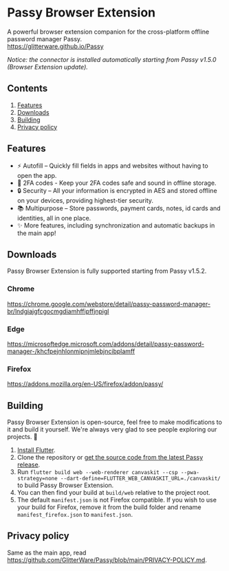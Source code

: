 # Passy Browser Extension

A powerful browser extension companion for the cross-platform offline password manager Passy.  
https://glitterware.github.io/Passy

*Notice: the connector is installed automatically starting from Passy v1.5.0 (Browser Extension update).*

## Contents

1. [Features](#features)
2. [Downloads](#downloads)
3. [Building](#building)
4. [Privacy policy](#privacy-policy)

## Features

- ⚡ Autofill – Quickly fill fields in apps and websites without having to open the app.
- 📱 2FA codes - Keep your 2FA codes safe and sound in offline storage.
- 🔒 Security – All your information is encrypted in AES and stored offline on your devices, providing highest-tier security.
- 📚 Multipurpose – Store passwords, payment cards, notes, id cards and identities, all in one place.
- ✨ More features, including synchronization and automatic backups in the main app!

## Downloads

Passy Browser Extension is fully supported starting from Passy v1.5.2.

### Chrome

https://chrome.google.com/webstore/detail/passy-password-manager-br/lndgiajgfcgocmgdiamhffipffjnpigl

### Edge

https://microsoftedge.microsoft.com/addons/detail/passy-password-manager-/khcfpejnhlonmipnjmlebjncibplamff

### Firefox

https://addons.mozilla.org/en-US/firefox/addon/passy/

## Building

Passy Browser Extension is open-source, feel free to make modifications to it and build it yourself. We're always very glad to see people exploring our projects. 👥

1. [Install Flutter](https://docs.flutter.dev/get-started/install).
2. Clone the repository or [get the source code from the latest Passy release](https://github.com/GlitterWare/Passy/releases/latest).
3. Run `flutter build web --web-renderer canvaskit --csp --pwa-strategy=none --dart-define=FLUTTER_WEB_CANVASKIT_URL=./canvaskit/` to build Passy Browser Extension.
4. You can then find your build at `build/web` relative to the project root.
5. The default `manifest.json` is not Firefox compatible. If you wish to use your build for Firefox, remove it from the build folder and rename `manifest_firefox.json` to `manifest.json`.

## Privacy policy

Same as the main app, read https://github.com/GlitterWare/Passy/blob/main/PRIVACY-POLICY.md.


